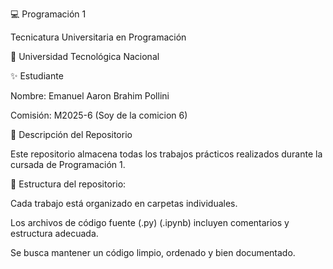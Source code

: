 💻 Programación 1

Tecnicatura Universitaria en Programación

📍 Universidad Tecnológica Nacional


✨ Estudiante

Nombre: Emanuel Aaron Brahim Pollini

Comisión: M2025-6  (Soy de la comicion 6)

📂 Descripción del Repositorio

Este repositorio almacena todas los trabajos prácticos realizados durante la cursada de Programación 1.


📌 Estructura del repositorio:


Cada trabajo está organizado en carpetas individuales.

Los archivos de código fuente (.py) (.ipynb) incluyen comentarios y estructura adecuada.

Se busca mantener un código limpio, ordenado y bien documentado.